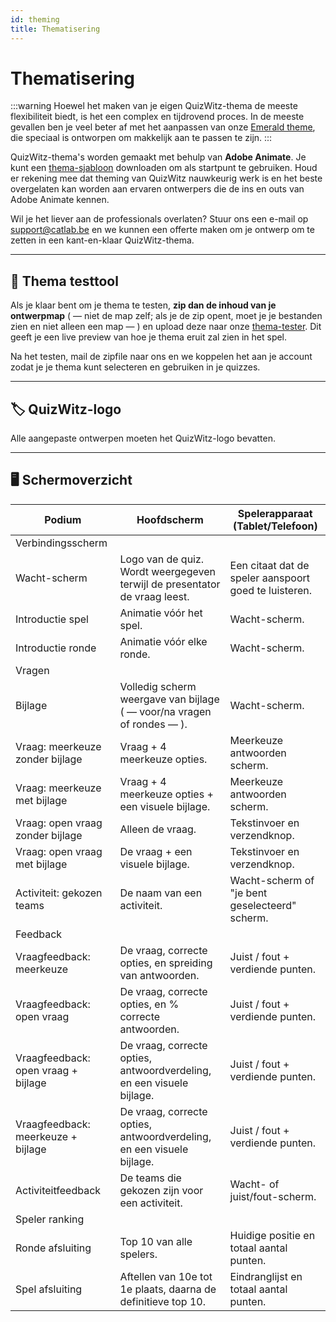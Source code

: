 ```yaml
---
id: theming
title: Thematisering
---
```


# Thematisering

:::warning
Hoewel het maken van je eigen QuizWitz-thema de meeste flexibiliteit biedt, is het een complex en tijdrovend proces. In de meeste gevallen ben je veel beter af met het aanpassen van onze [Emerald theme](011-emerald-theme.md), die speciaal is ontworpen om makkelijk aan te passen te zijn.
:::

QuizWitz-thema's worden gemaakt met behulp van **Adobe Animate**. Je kunt een [thema-sjabloon](https://themes.quizwitz.com/empty/quizwitz-empty-theme.zip) downloaden om als startpunt te gebruiken. Houd er rekening mee dat theming van QuizWitz nauwkeurig werk is en het beste overgelaten kan worden aan ervaren ontwerpers die de ins en outs van Adobe Animate kennen.

Wil je het liever aan de professionals overlaten? Stuur ons een e-mail op [support@catlab.be](mailto:support@catlab.be) en we kunnen een offerte maken om je ontwerp om te zetten in een kant-en-klaar QuizWitz-thema.

---

## 🧪 Thema testtool

Als je klaar bent om je thema te testen, **zip dan de inhoud van je ontwerpmap** ( — niet de map zelf; als je de zip opent, moet je je bestanden zien en niet alleen een map — ) en upload deze naar onze [thema-tester](https://themes.quizwitz.com/). Dit geeft je een live preview van hoe je thema eruit zal zien in het spel.

Na het testen, mail de zipfile naar ons en we koppelen het aan je account zodat je je thema kunt selecteren en gebruiken in je quizzes.

---

## 🏷️ QuizWitz-logo

Alle aangepaste ontwerpen moeten het QuizWitz-logo bevatten.

---

## 🖥️ Schermoverzicht

| Podium                                              | Hoofdscherm                                                                                                | Spelerapparaat (Tablet/Telefoon)                   |
| --------------------------------------------------- | ---------------------------------------------------------------------------------------------------------- | --------------------------------------------------------------------- |
| Verbindingsscherm                                   |                                                                                                            |                                                                       |
| Wacht-scherm                                        | Logo van de quiz. Wordt weergegeven terwijl de presentator de vraag leest. | Een citaat dat de speler aanspoort goed te luisteren. |
| Introductie spel                                    | Animatie vóór het spel.                                                                    | Wacht-scherm.                                         |
| Introductie ronde                                   | Animatie vóór elke ronde.                                                                  | Wacht-scherm.                                         |
| Vragen                                              |                                                                                                            |                                                                       |
| Bijlage                                             | Volledig scherm weergave van bijlage ( — voor/na vragen of rondes — ).  | Wacht-scherm.                                         |
| Vraag: meerkeuze zonder bijlage     | Vraag + 4 meerkeuze opties.                                                                | Meerkeuze antwoorden scherm.                          |
| Vraag: meerkeuze met bijlage        | Vraag + 4 meerkeuze opties + een visuele bijlage.                                          | Meerkeuze antwoorden scherm.                          |
| Vraag: open vraag zonder bijlage    | Alleen de vraag.                                                                           | Tekstinvoer en verzendknop.                           |
| Vraag: open vraag met bijlage       | De vraag + een visuele bijlage.                                                            | Tekstinvoer en verzendknop.                           |
| Activiteit: gekozen teams           | De naam van een activiteit.                                                                | Wacht-scherm of "je bent geselecteerd" scherm.        |
| Feedback                                            |                                                                                                            |                                                                       |
| Vraagfeedback: meerkeuze            | De vraag, correcte opties, en spreiding van antwoorden.                                    | Juist / fout + verdiende punten.                      |
| Vraagfeedback: open vraag           | De vraag, correcte opties, en % correcte antwoorden.                                       | Juist / fout + verdiende punten.                      |
| Vraagfeedback: open vraag + bijlage | De vraag, correcte opties, antwoordverdeling, en een visuele bijlage.                      | Juist / fout + verdiende punten.                      |
| Vraagfeedback: meerkeuze + bijlage  | De vraag, correcte opties, antwoordverdeling, en een visuele bijlage.                      | Juist / fout + verdiende punten.                      |
| Activiteitfeedback                                  | De teams die gekozen zijn voor een activiteit.                                             | Wacht- of juist/fout-scherm.                          |
| Speler ranking                                      |                                                                                                            |                                                                       |
| Ronde afsluiting                                    | Top 10 van alle spelers.                                                                   | Huidige positie en totaal aantal punten.              |
| Spel afsluiting                                     | Aftellen van 10e tot 1e plaats, daarna de definitieve top 10.                              | Eindranglijst en totaal aantal punten.                |
